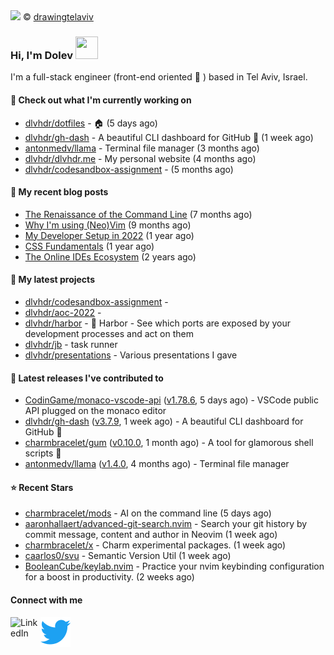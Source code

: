<img src="https://user-images.githubusercontent.com/6196971/205364459-63d54329-d28a-403f-ac06-3baeb4685b46.jpg" />
© <a href="https://www.instagram.com/drawingtelaviv/">drawingtelaviv</a>

### Hi, I'm Dolev <img width="36px" height="36px" src="https://user-images.githubusercontent.com/1303154/88677602-1635ba80-d120-11ea-84d8-d263ba5fc3c0.gif" />

I'm a full-stack engineer (front-end oriented :rainbow: ) based in Tel Aviv, Israel.

#### 👷 Check out what I'm currently working on

- [dlvhdr/dotfiles](https://github.com/dlvhdr/dotfiles) - 🏠 (5 days ago)
- [dlvhdr/gh-dash](https://github.com/dlvhdr/gh-dash) - A beautiful CLI dashboard for GitHub 🚀  (1 week ago)
- [antonmedv/llama](https://github.com/antonmedv/llama) - Terminal file manager (3 months ago)
- [dlvhdr/dlvhdr.me](https://github.com/dlvhdr/dlvhdr.me) - My personal website (4 months ago)
- [dlvhdr/codesandbox-assignment](https://github.com/dlvhdr/codesandbox-assignment) -  (5 months ago)

#### 📜 My recent blog posts

- [The Renaissance of the Command Line](https://dlvhdr.me/posts/the-renaissance-of-the-command-line) (7 months ago)
- [Why I&#39;m using (Neo)Vim](https://dlvhdr.me/posts/why-im-using-vim) (9 months ago)
- [My Developer Setup in 2022](https://dlvhdr.me/posts/dev-setup) (1 year ago)
- [CSS Fundamentals](https://dlvhdr.me/posts/css-fundamentals) (1 year ago)
- [The Online IDEs Ecosystem](https://dlvhdr.me/posts/online-ides-ecosystem) (2 years ago)

#### 🌱 My latest projects

- [dlvhdr/codesandbox-assignment](https://github.com/dlvhdr/codesandbox-assignment) - 
- [dlvhdr/aoc-2022](https://github.com/dlvhdr/aoc-2022) - 
- [dlvhdr/harbor](https://github.com/dlvhdr/harbor) - 🚢 Harbor - See which ports are exposed by your development processes and act on them
- [dlvhdr/jb](https://github.com/dlvhdr/jb) - task runner
- [dlvhdr/presentations](https://github.com/dlvhdr/presentations) - Various presentations I gave

#### 🔭 Latest releases I've contributed to

- [CodinGame/monaco-vscode-api](https://github.com/CodinGame/monaco-vscode-api) ([v1.78.6](https://github.com/CodinGame/monaco-vscode-api/releases/tag/v1.78.6), 5 days ago) - VSCode public API plugged on the monaco editor
- [dlvhdr/gh-dash](https://github.com/dlvhdr/gh-dash) ([v3.7.9](https://github.com/dlvhdr/gh-dash/releases/tag/v3.7.9), 1 week ago) - A beautiful CLI dashboard for GitHub 🚀 
- [charmbracelet/gum](https://github.com/charmbracelet/gum) ([v0.10.0](https://github.com/charmbracelet/gum/releases/tag/v0.10.0), 1 month ago) - A tool for glamorous shell scripts 🎀
- [antonmedv/llama](https://github.com/antonmedv/llama) ([v1.4.0](https://github.com/antonmedv/llama/releases/tag/v1.4.0), 4 months ago) - Terminal file manager

#### ⭐ Recent Stars

- [charmbracelet/mods](https://github.com/charmbracelet/mods) - AI on the command line (5 days ago)
- [aaronhallaert/advanced-git-search.nvim](https://github.com/aaronhallaert/advanced-git-search.nvim) - Search your git history by commit message, content and author in Neovim (1 week ago)
- [charmbracelet/x](https://github.com/charmbracelet/x) - Charm experimental packages. (1 week ago)
- [caarlos0/svu](https://github.com/caarlos0/svu) - Semantic Version Util (1 week ago)
- [BooleanCube/keylab.nvim](https://github.com/BooleanCube/keylab.nvim) - Practice your nvim keybinding configuration for a boost in productivity. (2 weeks ago)

#### Connect with me

[<img align="left" alt="LinkedIn" width="48px" src="https://camo.githubusercontent.com/c8a9c5b414cd812ad6a97a46c29af67239ddaeae08c41724ff7d945fb4c047e5/68747470733a2f2f6564656e742e6769746875622e696f2f537570657254696e7949636f6e732f696d616765732f7376672f6c696e6b6564696e2e737667" />][linkedin]

[<img align="left" alt="Twitter" width="48px" src="icons/twitter.svg" />][twitter]

[linkedin]: https://www.linkedin.com/in/dolev-hadar/
[twitter]: https://twitter.com/elys1um

